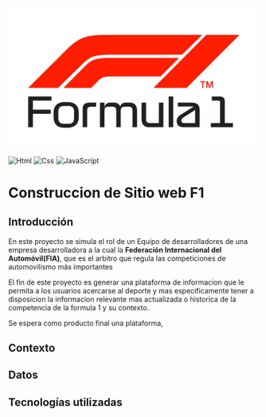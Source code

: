 ![F1](img/F1-Logo-2018.png)
<br />

![Html](https://img.shields.io/badge/-Html-333333?style=flat&logo=html)
![Css](https://img.shields.io/badge/-Css-333333?style=flat&logo=css)
![JavaScript](https://img.shields.io/badge/-JavaScript-333333?style=flat&logo=javascript)


# Construccion de Sitio web F1

## Introducción

En este proyecto se simula el rol de un Equipo de desarrolladores de una empresa desarrolladora a la cual la  **Federación Internacional del Automóvil(FIA)**, que es el arbitro que regula las competiciones de automovilismo más importantes 

El fin de este proyecto es generar una plataforma de informacion que le permita a los usuarios acercarse al deporte y mas especificamente tener a disposicion la informacion relevante mas actualizada o historica de la competencia de la formula 1 y su contexto. 

Se espera como producto final una plataforma,

## Contexto


## Datos


## Tecnologías utilizadas

